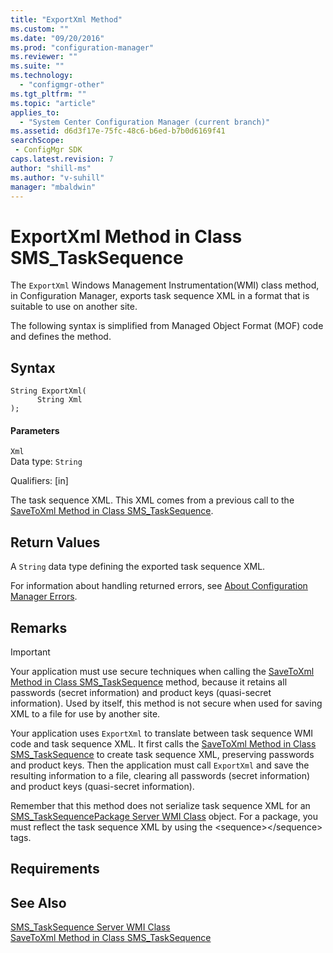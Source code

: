 ```yaml
---
title: "ExportXml Method"
ms.custom: ""
ms.date: "09/20/2016"
ms.prod: "configuration-manager"
ms.reviewer: ""
ms.suite: ""
ms.technology:
  - "configmgr-other"
ms.tgt_pltfrm: ""
ms.topic: "article"
applies_to:
  - "System Center Configuration Manager (current branch)"
ms.assetid: d6d3f17e-75fc-48c6-b6ed-b7b0d6169f41searchScope: - ConfigMgr SDK
caps.latest.revision: 7
author: "shill-ms"
ms.author: "v-suhill"
manager: "mbaldwin"
---
```

# ExportXml Method in Class SMS_TaskSequence
The `ExportXml` Windows Management Instrumentation(WMI) class method, in Configuration Manager, exports task sequence XML in a format that is suitable to use on another site.  

 The following syntax is simplified from Managed Object Format (MOF) code and defines the method.  

## Syntax  

```  
String ExportXml(  
      String Xml  
);  
```  

#### Parameters  
 `Xml`  
 Data type: `String`  

 Qualifiers: [in]  

 The task sequence XML. This XML comes from a previous call to the [SaveToXml Method in Class SMS_TaskSequence](../../../develop/reference/osd/savetoxml-method-in-class-sms_tasksequence.md).  

## Return Values  
 A `String` data type defining the exported task sequence XML.  

 For information about handling returned errors, see [About Configuration Manager Errors](../../../develop/core/understand/about-configuration-manager-errors.md).  

## Remarks  

> [!IMPORTANT]
>  Your application must use secure techniques when calling the [SaveToXml Method in Class SMS_TaskSequence](../../../develop/reference/osd/savetoxml-method-in-class-sms_tasksequence.md) method, because it retains all passwords (secret information) and product keys (quasi-secret information). Used by itself, this method is not secure when used for saving XML to a file for use by another site.  

 Your application uses `ExportXml` to translate between task sequence WMI code and task sequence XML. It first calls the [SaveToXml Method in Class SMS_TaskSequence](../../../develop/reference/osd/savetoxml-method-in-class-sms_tasksequence.md) to create task sequence XML, preserving passwords and product keys. Then the application must call `ExportXml` and save the resulting information to a file, clearing all passwords (secret information) and product keys (quasi-secret information).  

 Remember that this method does not serialize task sequence XML for an [SMS_TaskSequencePackage Server WMI Class](../../../develop/reference/osd/sms_tasksequencepackage-server-wmi-class.md) object. For a package, you must reflect the task sequence XML by using the \<sequence>\</sequence> tags.  

## Requirements  

## See Also  
 [SMS_TaskSequence Server WMI Class](../../../develop/reference/osd/sms_tasksequence-server-wmi-class.md)   
 [SaveToXml Method in Class SMS_TaskSequence](../../../develop/reference/osd/savetoxml-method-in-class-sms_tasksequence.md)
